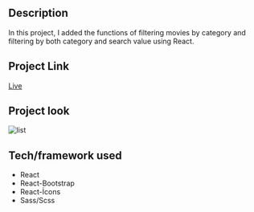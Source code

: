 ## Description 
In this project, I added the functions of filtering movies by category and filtering by both category and search value using React.

## Project Link

[Live](https://movies-list-zlh.vercel.app/)

## Project look

![list]()


## Tech/framework used
* React
* React-Bootstrap
* React-İcons
* Sass/Scss
